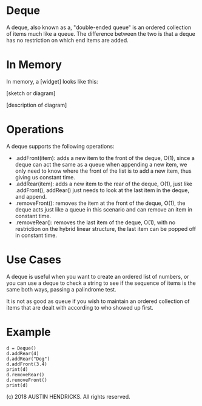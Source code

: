 # Deque

A deque, also known as a, "double-ended queue" is an ordered collection of items much like a queue. The difference between the two is that a deque has no restriction on which end items are added.

# In Memory

In memory, a \[widget\] looks like this:

\[sketch or diagram\]

\[description of diagram\]

# Operations

A deque supports the following operations:

* .addFront(item): adds a new item to the front of the deque, O(1), since a deque can act the same as a queue when appending a new item, we only need to know where the front of the list is to add a new item, thus giving us constant time.
* .addRear(item): adds a new item to the rear of the deque, O(1), just like .addFront(), addRear() just needs to look at the last item in the deque, and append.
* .removeFront(): removes the item at the front of the deque, O(1), the deque acts just like a queue in this scenario and can remove an item in constant time.
* .removeRear(): removes the last item of the deque, O(1), with no restriction on the hybrid linear structure, the last item can be popped off in constant time.

# Use Cases

A deque is useful when you want to create an ordered list of numbers, or you can use a deque to check a string to see if the sequence of items is the same both ways, passing a palindrome test.

It is not as good as queue if you wish to maintain an ordered collection of items that are dealt with according to who showed up first.

# Example

```
d = Deque()
d.addRear(4)
d.addRear("Dog")
d.addFront(3.4)
print(d)
d.removeRear()
d.removeFront()
print(d)
```

(c) 2018 AUSTIN HENDRICKS. All rights reserved.
